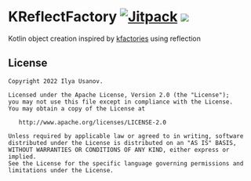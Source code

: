 KReflectFactory [![Jitpack](https://jitpack.io/v/b3er/kreflectfactory.svg)](https://jitpack.io/v/b3er/kreflectfactory) [![](https://jitci.com/gh/b3er/kreflectfactory/svg)](https://jitci.com/gh/b3er/kreflectfactory)
===
Kotlin object creation inspired by [kfactories](https://github.com/cashapp/kfactories) using reflection

License
---

```text
Copyright 2022 Ilya Usanov.

Licensed under the Apache License, Version 2.0 (the "License");
you may not use this file except in compliance with the License.
You may obtain a copy of the License at

   http://www.apache.org/licenses/LICENSE-2.0

Unless required by applicable law or agreed to in writing, software
distributed under the License is distributed on an "AS IS" BASIS,
WITHOUT WARRANTIES OR CONDITIONS OF ANY KIND, either express or implied.
See the License for the specific language governing permissions and
limitations under the License.
```
